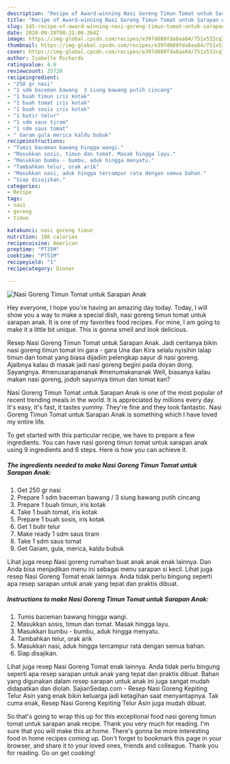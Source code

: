 ```yaml
---
description: "Recipe of Award-winning Nasi Goreng Timun Tomat untuk Sarapan Anak"
title: "Recipe of Award-winning Nasi Goreng Timun Tomat untuk Sarapan Anak"
slug: 145-recipe-of-award-winning-nasi-goreng-timun-tomat-untuk-sarapan-anak
date: 2020-09-20T08:31:08.264Z
image: https://img-global.cpcdn.com/recipes/e397d889fda8aa84/751x532cq70/nasi-goreng-timun-tomat-untuk-sarapan-anak-foto-resep-utama.jpg
thumbnail: https://img-global.cpcdn.com/recipes/e397d889fda8aa84/751x532cq70/nasi-goreng-timun-tomat-untuk-sarapan-anak-foto-resep-utama.jpg
cover: https://img-global.cpcdn.com/recipes/e397d889fda8aa84/751x532cq70/nasi-goreng-timun-tomat-untuk-sarapan-anak-foto-resep-utama.jpg
author: Isabelle Richards
ratingvalue: 4.6
reviewcount: 35720
recipeingredient:
- "250 gr nasi"
- "1 sdm baceman bawang  3 siung bawang putih cincang"
- "1 buah timun iris kotak"
- "1 buah tomat iris kotak"
- "1 buah sosis iris kotak"
- "1 butir telur"
- "1 sdm saus tiram"
- "1 sdm saus tomat"
- " Garam gula merica kaldu bubuk"
recipeinstructions:
- "Tumis baceman bawang hingga wangi."
- "Masukkan sosis, timun dan tomat. Masak hingga layu."
- "Masukkan bumbu - bumbu, aduk hingga menyatu."
- "Tambahkan telur, orak arik"
- "Masukkan nasi, aduk hingga tercampur rata dengan semua bahan."
- "Siap disajikan."
categories:
- Recipe
tags:
- nasi
- goreng
- timun

katakunci: nasi goreng timun 
nutrition: 108 calories
recipecuisine: American
preptime: "PT35M"
cooktime: "PT51M"
recipeyield: "1"
recipecategory: Dinner

---
```



![Nasi Goreng Timun Tomat untuk Sarapan Anak](https://img-global.cpcdn.com/recipes/e397d889fda8aa84/751x532cq70/nasi-goreng-timun-tomat-untuk-sarapan-anak-foto-resep-utama.jpg)

Hey everyone, I hope you're having an amazing day today. Today, I will show you a way to make a special dish, nasi goreng timun tomat untuk sarapan anak. It is one of my favorites food recipes. For mine, I am going to make it a little bit unique. This is gonna smell and look delicious.

Resep Nasi Goreng Timun Tomat untuk Sarapan Anak. Jadi ceritanya bikin nasi goreng timun tomat ini gara - gara Una dan Kira selalu nyisihin lalap timun dan tomat yang biasa dijadiin pelengkap sayur di nasi goreng. Ajaibnya kalau di masak jadi nasi goreng begini pada doyan dong. Sayangnya. #menusarapananak #menumakananak Well, biasanya kalau makan nasi goreng, jodoh sayurnya timun dan tomat kan?

Nasi Goreng Timun Tomat untuk Sarapan Anak is one of the most popular of recent trending meals in the world. It is appreciated by millions every day. It's easy, it's fast, it tastes yummy. They're fine and they look fantastic. Nasi Goreng Timun Tomat untuk Sarapan Anak is something which I have loved my entire life.


To get started with this particular recipe, we have to prepare a few ingredients. You can have nasi goreng timun tomat untuk sarapan anak using 9 ingredients and 6 steps. Here is how you can achieve it.

<!--inarticleads1-->

##### The ingredients needed to make Nasi Goreng Timun Tomat untuk Sarapan Anak:

1. Get 250 gr nasi
1. Prepare 1 sdm baceman bawang / 3 siung bawang putih cincang
1. Prepare 1 buah timun, iris kotak
1. Take 1 buah tomat, iris kotak
1. Prepare 1 buah sosis, iris kotak
1. Get 1 butir telur
1. Make ready 1 sdm saus tiram
1. Take 1 sdm saus tomat
1. Get  Garam, gula, merica, kaldu bubuk


Lihat juga resep Nasi goreng rumahan buat anak anak enak lainnya. Dan Anda bisa menjadikan menu ini sebagai menu sarapan si kecil. Lihat juga resep Nasi Goreng Tomat enak lainnya. Anda tidak perlu bingung seperti apa resep sarapan untuk anak yang tepat dan praktis dibuat. 

<!--inarticleads2-->

##### Instructions to make Nasi Goreng Timun Tomat untuk Sarapan Anak:

1. Tumis baceman bawang hingga wangi.
1. Masukkan sosis, timun dan tomat. Masak hingga layu.
1. Masukkan bumbu - bumbu, aduk hingga menyatu.
1. Tambahkan telur, orak arik
1. Masukkan nasi, aduk hingga tercampur rata dengan semua bahan.
1. Siap disajikan.


Lihat juga resep Nasi Goreng Tomat enak lainnya. Anda tidak perlu bingung seperti apa resep sarapan untuk anak yang tepat dan praktis dibuat. Bahan yang digunakan dalam resep sarapan untuk anak ini juga sangat mudah didapatkan dan diolah. SajianSedap.com - Resep Nasi Goreng Kepiting Telur Asin yang enak bikin keluarga jadi ketagihan saat menyantapnya. Tak cuma enak, Resep Nasi Goreng Kepiting Telur Asin juga mudah dibuat. 

So that's going to wrap this up for this exceptional food nasi goreng timun tomat untuk sarapan anak recipe. Thank you very much for reading. I'm sure that you will make this at home. There's gonna be more interesting food in home recipes coming up. Don't forget to bookmark this page in your browser, and share it to your loved ones, friends and colleague. Thank you for reading. Go on get cooking!
